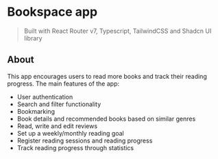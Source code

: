 # Bookspace app
> Built with React Router v7, Typescript, TailwindCSS and Shadcn UI library

## About
This app encourages users to read more books and track their reading progress.
The main features of the app:
- User authentication
- Search and filter functionality
- Bookmarking
- Book details and recommended books based on similar genres
- Read, write and edit reviews
- Set up a weekly/monthly reading goal
- Register reading sessions and reading progress
- Track reading progress through statistics
